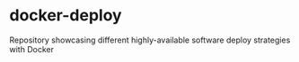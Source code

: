 # docker-deploy

Repository showcasing different highly-available software deploy strategies with Docker
